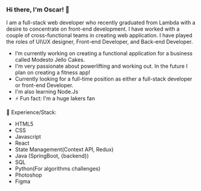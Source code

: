### Hi there, I'm Oscar! 👋

I am a full-stack web developer who recently graduated from Lambda with a desire to concentrate on front-end development. I have worked with a couple of cross-functional teams in creating web application. I have played the roles of UI\UX designer, Front-end Developer, and Back-end Developer.

- I’m currently working on creating a functional application for a business called Modesto Jello Cakes.
- I'm very passionate about powerlifting and working out. In the future I plan on creating a fitness app!
- Currently looking for a full-time position as either a full-stack developer or front-end Developer.
- I'm also learning Node.Js
- ⚡ Fun fact: I'm a huge lakers fan

🥇 Experience/Stack:
- HTML5
- CSS
- Javascript
- React
- State Management(Context API, Redux)
- Java (SpringBoot, {backend})
- SQL
- Python(For algorithms challenges)
- Photoshop
- Figma



